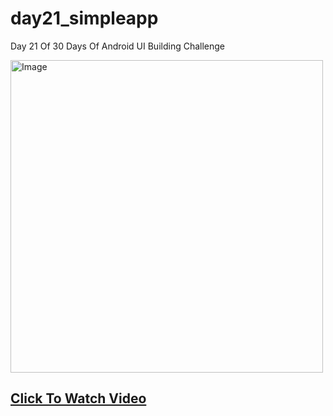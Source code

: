 # day21_simpleapp

Day 21 Of 30 Days Of Android UI Building Challenge

<img src="https://github.com/justatulcodes/Day21_loginScreen/assets/106759388/8b51d1a1-4014-43e6-be75-f0b162d87307" alt="Image" width="500" height="500">

## [Click To Watch Video](https://www.youtube.com/watch?v=G7qvLrkSzwM&ab_channel=Expeknow)
